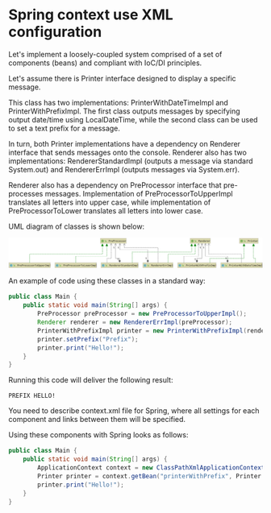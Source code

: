 # Spring context use XML configuration

Let's implement a loosely-coupled system comprised of a set of components (beans) and compliant with IoC/DI principles.

Let's assume there is Printer interface designed to display a specific message.

This class has two implementations: PrinterWithDateTimeImpl and PrinterWithPrefixImpl. The first class outputs messages
by specifying output date/time using LocalDateTime, while the second class can be used to set a text prefix for a
message.

In turn, both Printer implementations have a dependency on Renderer interface that sends messages onto the console.
Renderer also has two implementations: RendererStandardImpl (outputs a message via standard System.out) and
RendererErrImpl (outputs messages via System.err).

Renderer also has a dependency on PreProcessor interface that pre-processes messages. Implementation of
PreProcessorToUpperImpl translates all letters into upper case, while implementation of PreProcessorToLower translates
all letters into lower case.

UML diagram of classes is shown below:

![Diagram of classes](../misc/images/Diagram.png)

An example of code using these classes in a standard way:

```java
public class Main {
    public static void main(String[] args) {
        PreProcessor preProcessor = new PreProcessorToUpperImpl();
        Renderer renderer = new RendererErrImpl(preProcessor);
        PrinterWithPrefixImpl printer = new PrinterWithPrefixImpl(renderer);
        printer.setPrefix("Prefix");
        printer.print("Hello!");
    }
}
```

Running this code will deliver the following result:

```
PREFIX HELLO!
```

You need to describe context.xml file for Spring, where all settings for each component and links between them will be
specified.

Using these components with Spring looks as follows:

```java
public class Main {
    public static void main(String[] args) {
        ApplicationContext context = new ClassPathXmlApplicationContext("context.xml");
        Printer printer = context.getBean("printerWithPrefix", Printer.class);
        printer.print("Hello!");
    }
}
```